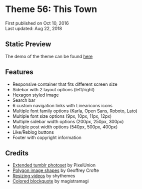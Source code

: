 # Theme 56: This Town

First published on Oct 10, 2016  
Last updated: Aug 22, 2018

## Static Preview

The demo of the theme can be found [here](https://shupreviews.tumblr.com/theme56)

## Features

* Responsive container that fits different screen size
* Sidebar with 2 layout options (left/right)
* Hexagon styled image
* Search bar
* 6 custom navigation links with Linearicons icons
* Multiple font family options (Karla, Open Sans, Roboto, Lato)
* Multiple font size options (9px, 10px, 11px, 12px)
* Multiple sidebar width options (200px, 250px, 300px)
* Multiple post width options (540px, 500px, 400px)
* Like/Reblog buttons
* Footer with copyright information

## Credits

* [Extended tumblr photoset](https://github.com/PixelUnion/Extended-Tumblr-Photoset) by PixelUnion
* [Polygon image shapes](https://codepen.io/GeoffreyCrofte/pen/Hizkh) by Geoffrey Crofte
* [Resizing videos](http://shythemes.tumblr.com/post/134536748863/tutorial-resizing-videos) by shythemes
* [Colored blockquote](http://magistramagi.tumblr.com/tutorials/color-blockquotes) by magistramagi
